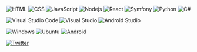 <p>
<img alt="HTML" src="https://img.shields.io/badge/-HTML-45b8d8?style=flat-square&logo=html5" />
<img alt="CSS" src="https://img.shields.io/badge/-CSS-45b8d8?style=flat-square&logo=css3&logoColor=blue" />
<img alt="JavaScript" src="https://img.shields.io/badge/-Javascript-f0db4f?style=flat-square&logo=javascript&logoColor=black" />
<img alt="Nodejs" src="https://img.shields.io/badge/-Nodejs-43853d?style=flat-square&logo=Node.js&logoColor=white" />
<img alt="React" src="https://img.shields.io/badge/-React-45b8d8?style=flat-square&logo=react&logoColor=white" />
<img alt="Symfony" src="https://img.shields.io/badge/-Symfony-45b8d8?style=flat-square&logo=symfony" />
<img alt="Python" src="https://img.shields.io/badge/-Python-f0db4f?style=flat-square&logo=python" />
<img alt="C#" src="https://img.shields.io/badge/-CSharp-823085?style=flat-square&logo=csharp" />
</p>

<p>
<img alt="Visual Studio Code" src="https://img.shields.io/badge/-Visual Studio Code-45b8d8?style=flat-square&logo=visualstudiocode" />
<img alt="Visual Studio" src="https://img.shields.io/badge/-Visual Studio-823085?style=flat-square&logo=visualstudio" />
<img alt="Android Studio" src="https://img.shields.io/badge/-Android Studio-43853d?style=flat-square&logo=androidstudio" />
</p>

<p>
<img alt="Windows" src="https://img.shields.io/badge/-Windows-45b8d8?style=flat-square&logo=windows" />
<img alt="Ubuntu" src="https://img.shields.io/badge/-Ubuntu-823085?style=flat-square&logo=ubuntu" />
<img alt="Android" src="https://img.shields.io/badge/-Android-43853d?style=flat-square&logo=android" />
</p>

<a href="https://twitter.com/ValouNatsuki" target="_blank"><img alt="Twitter" src="https://img.shields.io/badge/@valounatsuki-%231DA1F2.svg?&style=for-the-badge&logo=twitter&logoColor=white" /></a>
